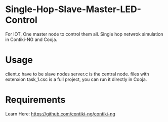 # Single-Hop-Slave-Master-LED-Control
For IOT, One master node to control them all. Single hop netwrok simulation in Contiki-NG and Cooja.

# Usage
client.c have to be slave nodes
server.c is the central node.
files with extenxion task_1.csc is a full project, you can run it directly in Cooja.

# Requirements
Learn Here: https://github.com/contiki-ng/contiki-ng

